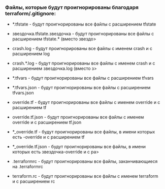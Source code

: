 ### Файлы, которые будут проигнорированы благодаря terraform/.gitignore:

- *.tfstate - будут проигнорированы все файлы с расширением tfstate

- звездочка.tfstate.звездочка - будут проигнорированы все файлы с расширением tfstate.* (вместо звездо>

- crash.log - будут проигнорированы все файлы с именем crash и с расширением log

- crash.*.log - будут проигнорированы все файлы с именем crash и с расширением звездочка.log (вместо з>

- *.tfvars - будут проигнорированы все файлы с расширением tfvars

- *.tfvars.json - будут проигнорированы все файлы с расширением tfvars.json

- override.tf - будут проигнорированы все файлы с именем override и с расширением tf

- override.tf.json - будут проигнорированы все файлы с именем override и с расширением tf.json

- *_override.tf - будут проигнорированы все файлы, в имени которых есть -override и с расширением tf

- *_override.tf.json - будут проигнорированы все файлы, в имени которых есть звездочка-override и с ра>

- .terraformrc - будут проигнорированы все файлы, заканчивающиеся на .terraformrc

- terraform.rc - будут проигнорированы все файлы с именем terraform и с расширением rc

